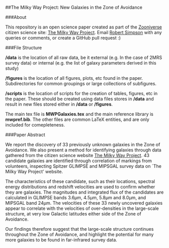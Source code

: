 ##The Milky Way Project: New Galaxies in the Zone of Avoidance

###About

This repository is an open science paper created as part of the [Zooniverse](http://zooniverse.org) citizen science site: [The Milky Way Project](http://www.milkywayprpoject.org). Email [Robert Simpson](mailto:rob@zooniverse.org) with any queries or comments, or create a GitHub pull request :)

###File Structure

**/data** is the location of all raw data, be it external (e.g. In the case of 2MRS survey data) or internal (e.g. the list of galaxy parameters derived in this study)

**/figures** is the location of all figures, plots, etc found in the paper. Subdirectories for common groupings or large collections of subfigures.

**/scripts** is the location of scripts for the creation of tables, figures, etc in the paper. These should be created using data files stores in **/data** and result in new files stored either in **/data** or **/figures**.

The main tex file is **MWPGalaxies.tex** and the main reference library is **mwpref.bib**. The other files are common LaTeX entities, and are only included for comepleteness.

###Paper Abstract

We report the discovery of 33 previously unknown galaxies in the Zone of Avoidance. We also present a method for identifying galaxies through data gathered from the citizen science website [The Milky Way Project](http://www.milkywayprpoject.org). 43 candidate galaxies are identified through correlation of markings from volunteers, inspecting Spitzer GLIMPSE and MIPSGAL survey data on `The Milky Way Project' website.

The characteristics of these candidate, such as their locations, spectral energy distributions and redshift velocities are used to confirm whether they are galaxies. The magnitudes and integrated flux of the candidates are calculated in GLIMPSE bands 3.6μm, 4.5μm, 5.8μm and 8.0μm, and MIPSGAL band 24μm. The velocities of these 33 newly uncovered galaxies appear to correlate with the velocities of over-densities in the large-scale structure, at very low Galactic latitudes either side of the Zone of Avoidance.

Our findings therefore suggest that the large-scale structure continues throughout the Zone of Avoidance, and highlight the potential for many more galaxies to be found in far-infrared survey data.